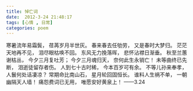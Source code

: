 ```yaml
---
title: 悼亡词
date:  2012-3-24 21:48:17
tags: [心情 , 日常]
categories: poem
---
```


寒暑流年易霜鬓，
荏苒岁月半世灰。<!--more-->
春来春去任劬劳，
又是春时大梦归。
茫茫天地再不见，
泪尽眼枯唤不回。
东风无力挽落晖，
悲怀沾襟日渐垂。
秋至兰蕙谢枯丛，
今夕三月复吐芳；
今夕三月魂归天，
奈何此生永销亡！
未等曲终已先断，
泪逝徒留存者伤。
人到七十古时稀，
今本百岁可有余。
不等儿孙来奉孝，
人鬟何处话凄凉？
常期命比南山石，
星月轮回固恒长。
谁料人生祸不单，
一朝幽隔天人墙！
痛怨费词已无用，
唯愿安好黄泉上！
 ——3.24